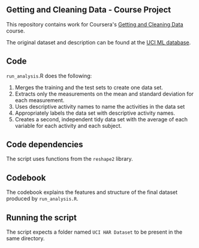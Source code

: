 ## Getting and Cleaning Data - Course Project

This repository contains work for Coursera's [Getting and Cleaning Data](https://class.coursera.org/getdata-002) course. 

The original dataset and description can be found at the [UCI ML database](http://archive.ics.uci.edu/ml/datasets/Human+Activity+Recognition+Using+Smartphones).


## Code

`run_analysis`.R does the following:

1. Merges the training and the test sets to create one data set.
2. Extracts only the measurements on the mean and standard deviation for each measurement. 
3. Uses descriptive activity names to name the activities in the data set
4. Appropriately labels the data set with descriptive activity names. 
5. Creates a second, independent tidy data set with the average of each variable for each activity and each subject. 

## Code dependencies

The script uses functions from the `reshape2` library.

## Codebook

The codebook explains the features and structure of the final dataset produced by `run_analysis.R`.

## Running the script

The script expects a folder named `UCI HAR Dataset` to be present in the same directory.

